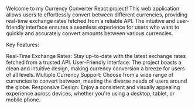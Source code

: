 Welcome to my Currency Converter React project! This web application allows users to effortlessly convert between different currencies, providing real-time exchange rates fetched from a reliable API. The intuitive and user-friendly interface ensures a seamless experience for users who want to quickly and accurately convert amounts between various currencies.

Key Features:

Real-Time Exchange Rates: Stay up-to-date with the latest exchange rates fetched from a trusted API.
User-Friendly Interface: The project boasts a clean and intuitive design, making currency conversion a breeze for users of all levels.
Multiple Currency Support: Choose from a wide range of currencies to convert between, meeting the diverse needs of users around the globe.
Responsive Design: Enjoy a consistent and visually appealing experience across devices, whether you're using a desktop, tablet, or mobile phone.